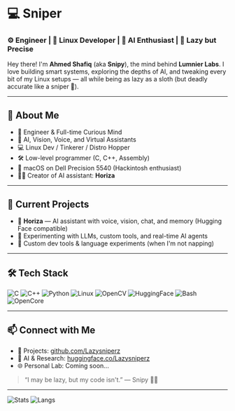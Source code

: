 # 💻 Sniper

### ⚙️ Engineer | 🐧 Linux Developer | 🧠 AI Enthusiast | 🦥 Lazy but Precise

Hey there! I'm **Ahmed Shafiq** (aka **Snipy**), the mind behind **Lumnier Labs**. I love building smart systems, exploring the depths of AI, and tweaking every bit of my Linux setups — all while being as lazy as a sloth (but deadly accurate like a sniper 🎯).

---

## 🧠 About Me

- 🔧 Engineer & Full-time Curious Mind  
- 🧬 AI, Vision, Voice, and Virtual Assistants  
- 💻 Linux Dev / Tinkerer / Distro Hopper  
- 🛠️ Low-level programmer (C, C++, Assembly)
- 🐧 macOS on Dell Precision 5540 (Hackintosh enthusiast)
- 👨‍💻 Creator of AI assistant: **Horiza**

---

## 🚀 Current Projects

- 🤖 **Horiza** — AI assistant with voice, vision, chat, and memory (Hugging Face compatible)
- 🧪 Experimenting with LLMs, custom tools, and real-time AI agents
- 🔧 Custom dev tools & language experiments (when I'm not napping)

---

## 🛠️ Tech Stack

![C](https://img.shields.io/badge/-C-000?style=flat&logo=c)
![C++](https://img.shields.io/badge/-C++-000?style=flat&logo=cpp)
![Python](https://img.shields.io/badge/-Python-000?style=flat&logo=python)
![Linux](https://img.shields.io/badge/-Linux-000?style=flat&logo=linux)
![OpenCV](https://img.shields.io/badge/-OpenCV-000?style=flat&logo=opencv)
![HuggingFace](https://img.shields.io/badge/-HuggingFace-000?style=flat&logo=huggingface)
![Bash](https://img.shields.io/badge/-Bash-000?style=flat&logo=gnu-bash)
![OpenCore](https://img.shields.io/badge/-OpenCore-000?style=flat)

---

## 📫 Connect with Me

- 🧠 Projects: [github.com/Lazysniperz](https://github.com/Lazysniperz)
- 🧪 AI & Research: [huggingface.co/Lazysniperz](https://huggingface.co/Lazysniperz)
- 🌐 Personal Lab: Coming soon...

> “I may be lazy, but my code isn't.” — Snipy 🦥💥

---

![Stats](https://github-readme-stats.vercel.app/api?username=Lazysniperz&show_icons=true&theme=tokyonight)
![Langs](https://github-readme-stats.vercel.app/api/top-langs/?username=Lazysniperz&layout=compact&theme=tokyonight)
